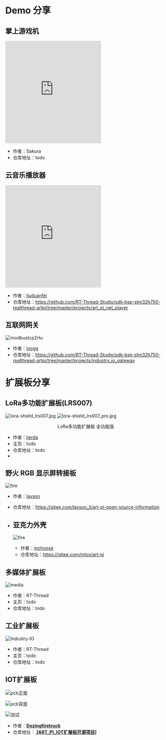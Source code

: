 # Demo 分享

## 掌上游戏机

<iframe src="https://player.bilibili.com/player.html?aid=970600404&bvid=BV1Sp4y1z7eB&cid=263208751&page=1" scrolling="no"  height="320px"   border="0" frameborder="no" framespacing="0"  style="width:auto;min-width:auto" allowfullscreen="true"> </iframe>

- 作者：Sakura
- 仓库地址：todo

## 云音乐播放器

<iframe src="https://player.bilibili.com/player.html?aid=203075053&bvid=BV1oa411F7wp&cid=263210345&page=1" scrolling="no"  height="320px"   border="0" frameborder="no" framespacing="0"  style="width:auto;min-width:auto" allowfullscreen="true"> </iframe>


- 作者：[liuduanfei](https://github.com/liuduanfei)
- 仓库地址：https://github.com/RT-Thread-Studio/sdk-bsp-stm32h750-realthread-artpi/tree/master/projects/art_pi_net_player

## 互联网网关

![modbustcp2rtu](figures/modbustcp2rtu.gif)
- 作者：[loogg](https://github.com/loogg)
- 仓库地址：https://github.com/RT-Thread-Studio/sdk-bsp-stm32h750-realthread-artpi/tree/master/projects/industry_io_gateway

# 扩展板分享
## LoRa多功能扩展板(LRS007)

![lora-shield_lrs007.jpg](figures/lora-shield_lrs007.jpg)
![lora-shield_lrs007_pro.jpg](figures/lora-shield_lrs007_pro.png)
<center>LoRa多功能扩展板 全功能版</center>

- 作者：[lierda](http://wsn.lierda.com/)
- 主页：todo
- 仓库地址：todo
- 
## 野火 RGB 显示屏转接板

![fire](figures/fire.png )

- 作者：[layson](https://gitee.com/layson_li)

- 仓库地址：https://gitee.com/layson_li/art-pi-open-source-information

  

- ## 亚克力外壳

  ![fire](figures/acrylic.png )

  - 作者：[mchoose](https://gitee.com/mtos)
  - 仓库地址：https://gitee.com/mtos/art-pi

## 多媒体扩展板

![media](figures/media.png ':size=500x400 :ignore ')
- 作者：RT-Thread
- 主页：todo
- 仓库地址：todo

## 工业扩展板

![Industry-IO](figures/Industry-IO.png ':size=500x400 :ignore ')
- 作者：RT-Thread
- 主页：todo
- 仓库地址：todo

## IOT扩展板

![pcb正面](figures/iot-pcb1.png)

![pcb背面](figures/iot-pcb2.png)

![测试](figures/iot.jpg)

- 作者：[**Dozingfiretruck**](https://gitee.com/Dozingfiretruck)
- 仓库地址：[ **[ART_PI_IOT扩展板开源项目]**](https://gitee.com/Dozingfiretruck/art_pi_iot)

